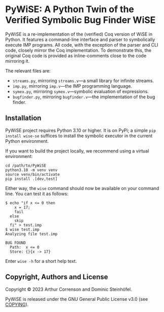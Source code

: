 # PyWiSE: A Python Twin of the Verified Symbolic Bug Finder WiSE

PyWiSE is a re-implementation of the (verified) Coq version of WiSE in Python. It
features a command-line interface and parser to symbolically execute IMP programs. All
code, with the exception of the parser and CLI code, closely mirror the Coq
implementation. To demonstrate this, the original Coq code is provided as
inline-comments close to the code mirroring it.

The relevant files are:

- `streams.py`, mirroring `streams.v`&mdash;a small library for infinite streams.
- `imp.py`, mirroring `imp.v`&mdash;the IMP programming language.
- `symex.py`, mirroring `symex.v`&mdash;symbolic evaluation of expressions.
- `bugfinder.py`, mirroring `bugfinder.v`&mdash;the implementation of the bug finder.

## Installation

PyWiSE project requires Python 3.10 or higher. It is on PyPi; a simple
`pip install wise-se` suffices to install the symbolic executor in the current Python
environment.

If you want to build the project locally, we recommend using a virtual environment:

```shell
cd /path/to/PyWiSE
python3.10 -m venv venv
source venv/bin/activate
pip install .[dev,test]
```

Either way, the `wise` command should now be available on your command line. You can
test it as follows:

```shell
$ echo "if x <= 0 then
    x = 17;
    fail
  else
    skip
  fi" > test.imp
$ wise test.imp
Analyzing file test.imp

BUG FOUND
  Path:  x <= 0
  Store: {}{x -> 17}
```

Enter `wise -h` for a short help text.

## Copyright, Authors and License

Copyright © 2023 Arthur Correnson and Dominic Steinhöfel.

PyWiSE is released under the GNU General Public License v3.0 (see [COPYING](COPYING)).
